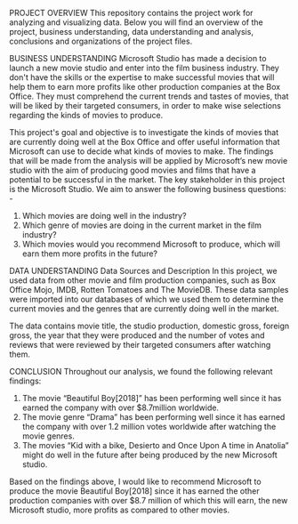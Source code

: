 PROJECT OVERVIEW
This repository contains the project work for analyzing and visualizing data. Below you will find an overview of the project, business understanding, data understanding and analysis, conclusions and organizations of the project files. 

BUSINESS UNDERSTANDING
Microsoft Studio has made a decision to launch a new movie studio and enter into the film business industry.   They don't have the skills or the expertise to make successful movies that will help them to earn more profits like other production companies at the Box Office. They must comprehend the current trends and tastes of movies, that will be liked by their targeted consumers, in order to make wise selections regarding the kinds of movies to produce. 

This project's goal and objective is to investigate the kinds of movies that are currently doing well at the Box Office and offer useful information that Microsoft can use to decide what kinds of movies to make. The findings that will be made from the analysis will be applied by Microsoft’s new movie studio with the aim of producing good movies and films that have a potential to be successful in the market.  The key stakeholder in this project is the Microsoft Studio. We aim to answer the following business questions: -
1.	Which movies are doing well in the industry?
2.	Which genre of movies are doing in the current market in the film industry?
3.	Which movies would you recommend Microsoft to produce, which will earn them more profits in the future?

DATA UNDERSTANDING
Data Sources and Description
In this project, we used data from other movie and film production companies, such as Box Office Mojo, IMDB, Rotten Tomatoes and The MovieDB. These data samples were imported into our databases of which we used them to determine the current movies and the genres that are currently doing well in the market. 

The data contains movie title, the studio production, domestic gross, foreign gross, the year that they were produced and the number of votes and reviews that were reviewed by their targeted consumers after watching them. 

CONCLUSION
Throughout our analysis, we found the following relevant findings:

1.	The movie “Beautiful Boy[2018]” has been performing well since it has earned the company with over $8.7million worldwide.
2.	The movie genre “Drama” has been performing well since it has earned the company with over 1.2 million votes worldwide after watching the movie genres.
3.	The movies “Kid with a bike, Desierto and Once Upon A time in Anatolia” might do well in the future after being produced by the new Microsoft studio. 

Based on the findings above, I would like to recommend Microsoft to produce the movie Beautiful Boy[2018] since it has earned the other production companies with over $8.7 million of which this will earn, the new Microsoft studio, more profits as compared to other movies.